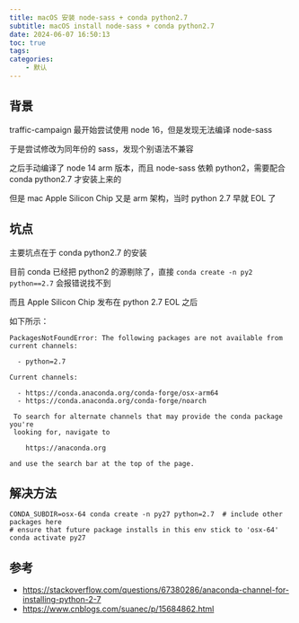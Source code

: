 ```yaml
---
title: macOS 安装 node-sass + conda python2.7
subtitle: macOS install node-sass + conda python2.7
date: 2024-06-07 16:50:13
toc: true
tags: 
categories: 
    - 默认
---
```


## 背景
traffic-campaign 最开始尝试使用 node 16，但是发现无法编译 node-sass

于是尝试修改为同年份的 sass，发现个别语法不兼容

之后手动编译了 node 14 arm 版本，而且 node-sass 依赖 python2，需要配合 conda python2.7 才安装上来的

但是 mac Apple Silicon Chip 又是 arm 架构，当时 python 2.7 早就 EOL 了

## 坑点
主要坑点在于 conda python2.7 的安装

目前 conda 已经把 python2 的源剔除了，直接 `conda create -n py2 python==2.7` 会报错说找不到

而且 Apple Silicon Chip 发布在 python 2.7 EOL 之后

如下所示：
```shell
PackagesNotFoundError: The following packages are not available from current channels:

  - python=2.7

Current channels:

  - https://conda.anaconda.org/conda-forge/osx-arm64
  - https://conda.anaconda.org/conda-forge/noarch

 To search for alternate channels that may provide the conda package you're
 looking for, navigate to

    https://anaconda.org

and use the search bar at the top of the page.
```

## 解决方法
```shell
CONDA_SUBDIR=osx-64 conda create -n py27 python=2.7  # include other packages here
# ensure that future package installs in this env stick to 'osx-64'
conda activate py27
```


## 参考
- https://stackoverflow.com/questions/67380286/anaconda-channel-for-installing-python-2-7
- https://www.cnblogs.com/suanec/p/15684862.html